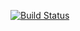 
[![Build Status](https://secure.travis-ci.org/tajmilur-rahman/travis-ci-node.js-example.png?branch=master)](http://travis-ci.org/travis-ci/travis-ci-node.js-example)



